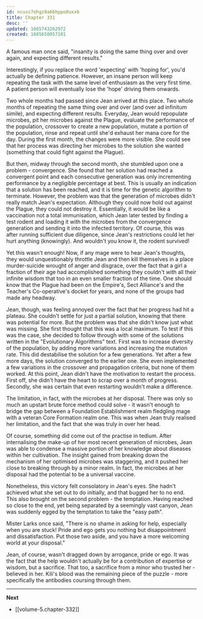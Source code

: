```yaml
---
id: ncuss7ohgz0a66hppo0uxxb
title: Chapter 331
desc: ''
updated: 1685743262972
created: 1685650057101
---
```


A famous man once said, "insanity is doing the same thing over and over again, and expecting different results."

Interestingly, if you replace the word 'expecting' with 'hoping for', you'd actually be defining patience. However, an insane person will keep repeating the task with the same level of enthusiasm as the very first time. A patient person will eventually lose the 'hope' driving them onwards.

Two whole months had passed since Jean arrived at this place. Two whole months of repeating the same thing over and over (and over ad infinitum simile), and expecting different results. Everyday, Jean would repopulate microbes, pit her microbes against the Plague, evaluate the performance of the population, crossover to create a new population, mutate a portion of the population, rinse and repeat until she'd exhaust her mana core for the day. During the first month, the changes were more visible. She could see that her process was directing her microbes to the solution she wanted (something that could fight against the Plague).

But then, midway through the second month, she stumbled upon one a problem - convergence. She found that her solution had reached a convergent point and each consecutive generation was only incrementing performance by a negligible percentage at best. This is usually an indication that a solution has been reached, and it is time for the genetic algorithm to terminate. However, the problem was that the generation of microbes didn't really match Jean's expectation. Although they could now hold out against the Plague, they could not destroy it. Essentially, it would be like a vaccination not a total immunisation, which Jean later tested by finding a test rodent and loading it with the microbes from the convergence generation and sending it into the infected territory. Of course, this was after running sufficient due diligence, since Jean's restrictions could let her hurt anything (knowingly). And wouldn't you know it, the rodent survived!

Yet this wasn't enough! Now, if any mage were to hear Jean's thoughts, they would unquestionably throttle Jean and then kill themselves in a place murder-suicide wrought of anger and disgrace, over the fact that a girl a fraction of their age had accomplished something they couldn't with all their infinite wisdom that too in an even smaller fraction of the time. One should know that the Plague had been on the Empire's, Sect Alliance's and the Teacher's Co-operative's docket for years, and none of the groups had made any headway.

Jean, though, was feeling annoyed over the fact that her progress had hit a plateau. She couldn't settle for just a partial solution, knowing that there was potential for more. But the problem was that she didn't know just what was missing. She first thought that this was a local maximum. To test if this was the case, she decided to follow through with some of the solutions written in the "Evolutionary Algorithms" text. First was to increase diversity of the population, by adding more variations and increasing the mutation rate. This did destabilise the solution for a few generations. Yet after a few more days, the solution converged to the earlier one. She even implemented a few variations in the crossover and propagation criteria, but none of them worked. At this point, Jean didn't have the motivation to restart the process. First off, she didn't have the heart to scrap over a month of progress. Secondly, she was certain that even restarting wouldn't make a difference.

The limitation, in fact, with the microbes at her disposal. There was only so much an upstart brute force method could solve - it wasn't enough to bridge the gap between a Foundation Establishment realm fledgling mage with a veteran Core Formation realm one. This was when Jean truly realised her limitation, and the fact that she was truly in over her head.

Of course, something did come out of the practise in tedium. After internalising the make-up of her most recent generation of microbes, Jean was able to condense a massive portion of her knowledge about diseases within her cultivation. The insight gained from breaking down the mechanism of her optimised microbes was staggering, and it pushed her close to breaking through by a minor realm. In fact, the microbes at her disposal had the potential to be a universal vaccine.

Nonetheless, this victory felt consolatory in Jean's eyes. She hadn't achieved what she set out to do initially, and that bugged her to no end. This also brought on the second problem - the temptation. Having reached so close to the end, yet being separated by a seemingly vast canyon, Jean was suddenly egged by the temptation to take the "easy path".

Mister Larks once said, "There is no shame in asking for help, especially when you are stuck! Pride and ego gets you nothing but disappointment and dissatisfaction. Put those two aside, and you have a more welcoming world at your disposal."

Jean, of course, wasn't dragged down by arrogance, pride or ego. It was the fact that the help wouldn't actually be for a contribution of expertise or wisdom, but a sacrifice. That too, a sacrifice from a minor who trusted her - believed in her. Kili's blood was the remaining piece of the puzzle - more specifically the antibodies coursing through them.

____

**Next**
* [[volume-5.chapter-332]]